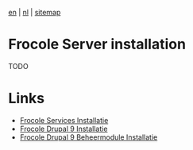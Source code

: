 [en](/en/frocole_install) | [nl](/nl/frocole_install) | [sitemap](/en/sitemap)

# Frocole Server installation

TODO

# Links

- [Frocole Services Installatie](/en/frocole_install_services)
- [Frocole Drupal 9 Installatie](/en/frocole_install_drupal9)
- [Frocole Drupal 9 Beheermodule Installatie](/en/frocole_install_module)
